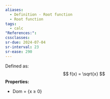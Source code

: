 ```yaml
---
aliases:
  - Definition - Root function
  - Root function
tags:
  - calc
"References:": 
cssclasses: 
sr-due: 2024-07-04
sr-interval: 23
sr-ease: 290
---
```

Defined as: 
$$
f(x) = \sqrt{x}
$$
**Properties:**
+ Dom = {x ≥ 0}

